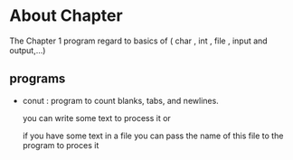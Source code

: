 
# About Chapter 

The Chapter 1 program regard to basics of
 ( char , int , file , input and output,...)

## programs 

- conut : 
  program to count blanks, tabs, and newlines.
 
  you can write some text to process it or 
  
  if you have some text in a file you can pass the name of this file to the program to proces it 




